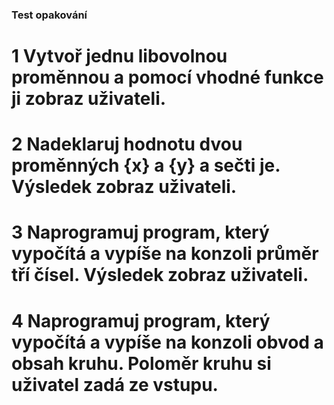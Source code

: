 ### Test opakování

# 1 Vytvoř jednu libovolnou proměnnou a pomocí vhodné funkce ji zobraz uživateli.



# 2 Nadeklaruj hodnotu dvou proměnných {x} a {y} a sečti je. Výsledek zobraz uživateli.



# 3 Naprogramuj program, který vypočítá a vypíše na konzoli průměr tří čísel. Výsledek zobraz uživateli.



# 4 Naprogramuj program, který vypočítá a vypíše na konzoli obvod a obsah kruhu. Poloměr kruhu si uživatel zadá ze vstupu. 

